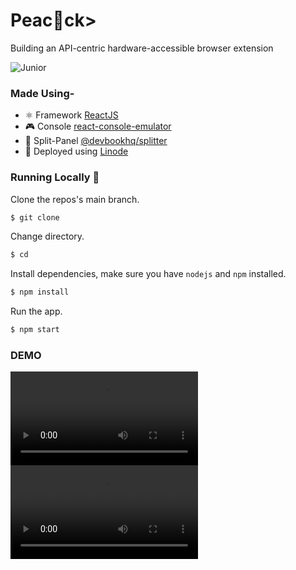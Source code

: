# Peac🦚ck>
Building an API-centric hardware-accessible
browser extension 

![Junior](https://img.shields.io/badge/POWERED%20BY-Junior-brightgreen?style=for-the-badge&logoColor=white&label=Powered%20By)

### Made Using-
- ⚛  Framework [ReactJS](https://reactjs.org/)
- 🎮 Console [react-console-emulator](https://github.com/linuswillner/react-console-emulator)
- 🖖 Split-Panel [@devbookhq/splitter](https://www.npmjs.com/package/@devbookhq/splitter)
- 🚀 Deployed using [Linode](https://)

### Running Locally 🚀
Clone the repos's main branch.
```sh
$ git clone 
```
Change directory.
```sh
$ cd 
```
Install dependencies, make sure you have `nodejs` and `npm` installed.
```sh
$ npm install
```
Run the app.
```sh
$ npm start
```

### DEMO
![Demo Video](./video/Usbip.mp4)
<video src="./video/Usbip.mp4" controls="controls" style="max-width: 730px;">
</video>
